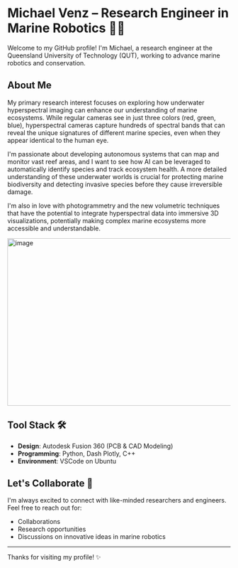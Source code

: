 <!-- HELLO WORLD -->
# Michael Venz – Research Engineer in Marine Robotics 🌊🤖

Welcome to my GitHub profile! I'm Michael, a research engineer at the Queensland University of Technology (QUT), working to advance marine robotics and conservation.

## About Me

My primary research interest focuses on exploring how underwater hyperspectral imaging can enhance our understanding of marine ecosystems. While regular cameras see in just three colors (red, green, blue), hyperspectral cameras capture hundreds of spectral bands that can reveal the unique signatures of different marine species, even when they appear identical to the human eye.

I'm passionate about developing autonomous systems that can map and monitor vast reef areas, and I want to see how AI can be leveraged to automatically identify species and track ecosystem health. A more detailed understanding of these underwater worlds is crucial for protecting marine biodiversity and detecting invasive species before they cause irreversible damage.

I'm also in love with photogrammetry and the new volumetric techniques that have the potential to integrate hyperspectral data into immersive 3D visualizations, potentially making complex marine ecosystems more accessible and understandable.

<img width="927" height="377" alt="image" src="https://github.com/user-attachments/assets/7ac7958f-d710-44a4-9d6b-4eaf2008ceec" />

## Tool Stack 🛠️

- **Design**: Autodesk Fusion 360 (PCB & CAD Modeling)
- **Programming**: Python, Dash Plotly, C++
- **Environment**: VSCode on Ubuntu

## Let's Collaborate 🤝

I'm always excited to connect with like-minded researchers and engineers. Feel free to reach out for:

- Collaborations
- Research opportunities
- Discussions on innovative ideas in marine robotics

---

Thanks for visiting my profile! ✨
